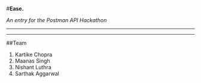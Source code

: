 #**Ease.**

_An entry for the Postman API Hackathon_

---



---

##Team
 
1. Kartike Chopra
2. Maanas Singh
3. Nishant Luthra
4. Sarthak Aggarwal